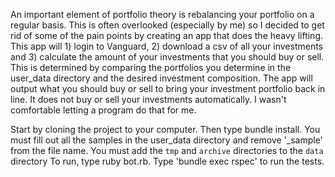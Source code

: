 An important element of portfolio theory is rebalancing your portfolio on a regular basis.
This is often overlooked (especially by me) so I decided to get rid of some of the pain
points by creating an app that does the heavy lifting. This app will 1) login to Vanguard,
2) download a csv of all your investments and 3) calculate the amount of your investments
that you should buy or sell. This is determined by comparing the portfolios you determine
in the user_data directory and the desired investment composition. The app will output
what you should buy or sell to bring your investment portfolio back in line. It does
not buy or sell your investments automatically. I wasn't comfortable letting a program
do that for me.

Start by cloning the project to your computer.
Then type bundle install.
You must fill out all the samples in the user_data directory and remove '_sample' from the file name.
You must add the `tmp` and `archive` directories to the `data` directory
To run, type ruby bot.rb.
Type 'bundle exec rspec' to run the tests.
